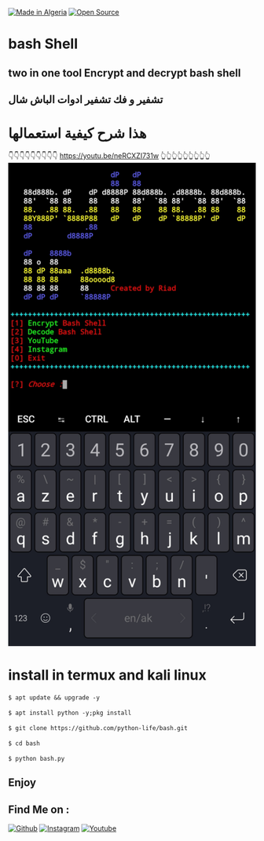 <a href="#"><img title="Made in Algeria" src="https://img.shields.io/badge/MADE%20IN-Algérie-green?colorA=%23ff0000&colorB=%23017e40&style=for-the-badge"></a>
  <a href="#"><img title="Open Source" src="https://img.shields.io/badge/Open%20Source-%E2%9D%A4-green?style=for-the-badge"></a>
# bash Shell

## two in one tool Encrypt and decrypt bash shell 

## تشفير و فك تشفير ادوات الباش شال

# هذا شرح كيفية استعمالها 
👇👇👇👇👇👇👇👇👇
https://youtu.be/neRCXZI731w
👆👆👆👆👆👆👆👆👆
<img src="Screenshot.jpg">

# install in termux and kali linux

``
$ apt update && upgrade -y
``

``
$ apt install python -y;pkg install 
``

``
$ git clone https://github.com/python-life/bash.git
``

``
$ cd bash
``

``
$ python bash.py
``

## Enjoy 

## Find Me on :

[![Github](https://img.shields.io/badge/github-python--life-green?style=for-the-badge&logo=github)](https://github.com/python-life)
[![Instagram](https://img.shields.io/badge/instagram-python.life-orange?style=for-the-badge&logo=instagram)](https://www.instagram.com/python.life)
[![Youtube](https://img.shields.io/badge/YouTube-python%20life-red?style=for-the-badge&logo=youtube)](https://www.youtube.com/pythonlife)
